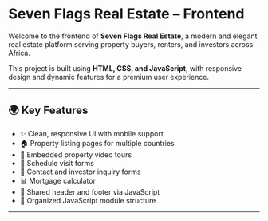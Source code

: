 # Seven Flags Real Estate – Frontend

Welcome to the frontend of **Seven Flags Real Estate**, a modern and elegant real estate platform serving property buyers, renters, and investors across Africa.

This project is built using **HTML, CSS, and JavaScript**, with responsive design and dynamic features for a premium user experience.

---

## 🌍 Key Features

- ✨ Clean, responsive UI with mobile support
- 🏠 Property listing pages for multiple countries
- 🎥 Embedded property video tours
- 📅 Schedule visit forms
- 📨 Contact and investor inquiry forms
- 📊 Mortgage calculator
- 🔄 Shared header and footer via JavaScript
- 🧠 Organized JavaScript module structure

---
